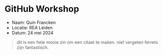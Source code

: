 # GitHub Workshop

- Naam: Quin Francken
- Locatie: REA Leiden
- Datum: 24 mei 2024

> dit is een hele mooie zin om een citaat te maken.
> niet vergeten ferrets zijn fantastisch.
